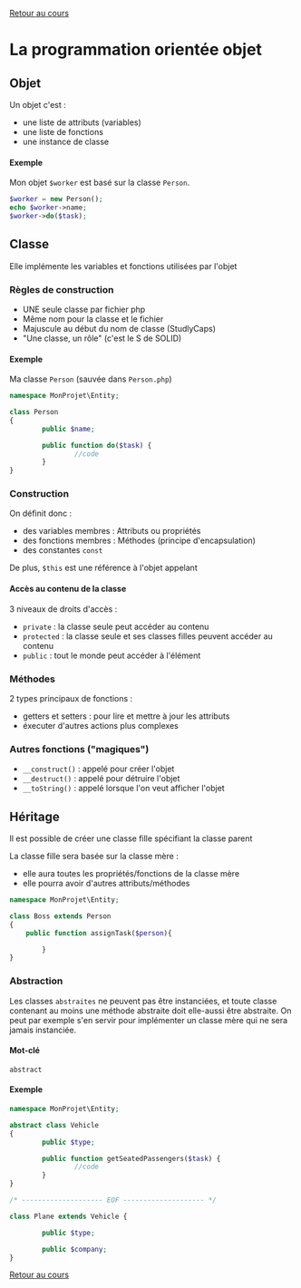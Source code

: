 [Retour au cours](../cours.md)

# La programmation orientée objet

## Objet

Un objet c'est :

* une liste de attributs (variables)
* une liste de fonctions
* une instance de classe

#### Exemple

Mon objet `$worker` est basé sur la classe `Person`.

```php
$worker = new Person();
echo $worker->name;
$worker->do($task);
```

## Classe

Elle implémente les variables et fonctions utilisées par l'objet

### Règles de construction

* UNE seule classe par fichier php
* Même nom pour la classe et le fichier
* Majuscule au début du nom de classe (StudlyCaps)
* "Une classe, un rôle" (c'est le S de SOLID)

#### Exemple

Ma classe `Person` (sauvée dans `Person.php`)

```php
namespace MonProjet\Entity;

class Person
{
        public $name;

        public function do($task) {
                //code
        }
}
```

### Construction

On définit donc :

* des variables membres : Attributs ou propriétés
* des fonctions membres : Méthodes (principe d'encapsulation)
* des constantes `const`

De plus, `$this` est une référence à l'objet appelant

#### Accès au contenu de la classe

3 niveaux de droits d'accès :

* `private` : la classe seule peut accéder au contenu
* `protected` : la classe seule et ses classes filles peuvent accéder au contenu
* `public` : tout le monde peut accéder à l'élément

### Méthodes

2 types principaux de fonctions :

* getters et setters : pour lire et mettre à jour les attributs
* éxecuter d'autres actions plus complexes

### Autres fonctions ("magiques")

* `__construct()` : appelé pour créer l'objet
* `__destruct()` : appelé pour détruire l'objet
* `__toString()` : appelé lorsque l'on veut afficher l'objet

## Héritage

Il est possible de créer une classe fille spécifiant la classe parent

La classe fille sera basée sur la classe mère :

* elle aura toutes les propriétés/fonctions de la classe mère
* elle pourra avoir d'autres attributs/méthodes

```php
namespace MonProjet\Entity;

class Boss extends Person
{
	public function assignTask($person){

        }
}
```

### Abstraction

Les classes `abstraites` ne peuvent pas être instanciées, et toute classe contenant au moins une méthode abstraite doit elle-aussi être abstraite.
On peut par exemple s'en servir pour implémenter un classe mère qui ne sera jamais instanciée.

#### Mot-clé

`abstract`

#### Exemple

```php
namespace MonProjet\Entity;

abstract class Vehicle
{
        public $type;

        public function getSeatedPassengers($task) {
                //code
        }
}

/* -------------------- EOF -------------------- */

class Plane extends Vehicle {

        public $type;

        public $company;
}

```

[Retour au cours](../cours.md)

